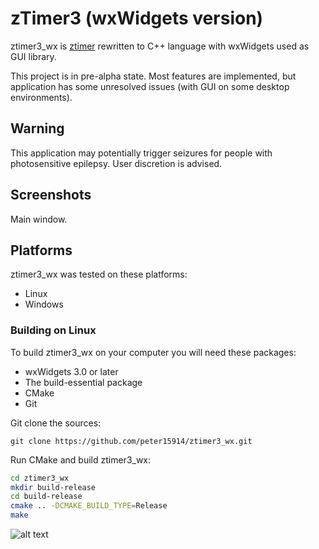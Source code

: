 # zTimer3 (wxWidgets version)
ztimer3_wx is [ztimer](https://github.com/peter15914/ztimer) rewritten to C++ language with wxWidgets used as GUI library.

This project is in pre-alpha state. Most features are implemented, but application has some unresolved issues (with GUI on some desktop environments).

## Warning
This application may potentially trigger seizures for people with photosensitive epilepsy. User discretion is advised.

## Screenshots
Main window.

## Platforms
ztimer3_wx was tested on these platforms:
*   Linux
*   Windows

### Building on Linux
To build ztimer3_wx on your computer you will need these packages:
*   wxWidgets 3.0 or later
*   The build-essential package 
*   CMake
*   Git

Git clone the sources:

    git clone https://github.com/peter15914/ztimer3_wx.git

Run CMake and build ztimer3_wx:

  ```bash
  cd ztimer3_wx
  mkdir build-release
  cd build-release
  cmake .. -DCMAKE_BUILD_TYPE=Release
  make
  ```

![alt text][screen001]

[screen001]: https://github.com/peter15914/ztimer3_wx/blob/master/img/ztimer3_wx_001.png "ztimer3_wx - Main window"
